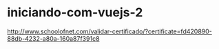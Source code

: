 # iniciando-com-vuejs-2

http://www.schoolofnet.com/validar-certificado/?certificate=fd420890-88db-4232-a80a-160a87f391c8
